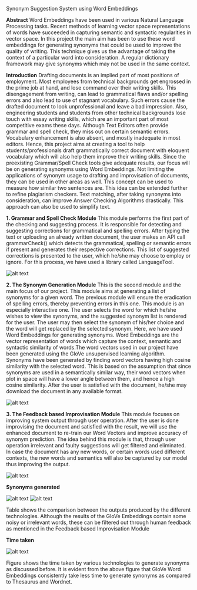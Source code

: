 Synonym Suggestion System using Word Embeddings

**Abstract**
Word Embeddings have been used in various Natural Language Processing tasks. Recent methods of learning vector space representations of words have succeeded in capturing semantic and syntactic regularities in vector space. In this project the main aim has been to use these word embeddings for generating synonyms that could be used to improve the quality of writing. This technique gives us the advantage of taking the context of a particular word into consideration. A regular dictionary framework may give synonyms which may not be used in the same context.

**Introduction**
Drafting documents is an implied part of most positions of employment. Most employees from technical backgrounds get engrossed in the prime job at hand, and lose command over their writing skills. This disengagement from writing, can lead to grammatical flaws and/or spelling errors and also lead to use of stagnant vocabulary. Such errors cause the drafted document to look unprofessional and leave a bad impression. Also, engineering students and students from other technical backgrounds lose touch with essay writing skills, which are an important part of most competitive exams these days. Although Text Editors often provide grammar and spell check, they miss out on certain semantic errors. Vocabulary enhancement is also absent, and mostly inadequate in most editors. Hence, this project aims at creating a tool to help students/professionals draft grammatically correct document with eloquent vocabulary which will also help them improve their writing skills. Since the preexisting Grammar/Spell Check tools give adequate results, our focus will be on generating synonyms using Word Embeddings. Not limiting the applications of synonym usage to drafting and improvisation of documents, they can be used in other areas as well. This concept can be used to measure how similar two sentences are. This idea can be extended further to refine plagiarism checkers. Text matching, after taking synonyms into consideration, can improve Answer Checking Algorithms drastically. This approach can also be used to simplify text.

**1. Grammar and Spell Check Module**
This module performs the first part of the checking and suggesting process. It is responsible for detecting and suggesting corrections for grammatical and spelling errors. After typing the text or uploading an already written document, the user makes an API call grammarCheck() which detects the grammatical, spelling or semantic errors if present and generates their respective corrections. This list of suggested corrections is presented to the user, which he/she may choose to employ or ignore. For this process, we have used a library called LanguageTool.

![alt text](https://github.com/madhura42/NLP-Synonym-Suggestion-System/blob/master/Images/Capture1.PNG)

**2. The Synonym Generation Module** 
This is the second module and the main focus of our project. This module aims at generating a list of synonyms for a given word. The previous module will ensure the eradication of spelling errors, thereby preventing errors in this one. This module is an especially interactive one. The user selects the word for which he/she wishes to view the synonyms, and the suggested synonym list is rendered for the user. The user may then select the synonym of his/her choice and the word will get replaced by the selected synonym. Here, we have used Word Embeddings for generating synonyms. Word Embeddings are the vector representation of words which capture the context, semantic and syntactic similarity of words.The word vectors used in our project have been generated using the GloVe unsupervised learning algorithm. Synonyms have been generated by finding word vectors having high cosine similarity with the selected word. This is based on the assumption that since synonyms are used in a semantically similar way, their word vectors when plot in space will have a lower angle between them, and hence a high cosine similarity. After the user is satisfied with the document, he/she may download the document in any available format.

![alt text](https://github.com/madhura42/NLP-Synonym-Suggestion-System/blob/master/Images/Capture2.PNG)


**3. The Feedback based Improvisation Module**
This module focuses on improving system output through user operation. After the user is done improvising the document and satisfied with the result, we will use the enhanced document to re-train our Word Vectors and improve accuracy of synonym prediction. The idea behind this module is that, through user operation irrelevant and faulty suggestions will get filtered and eliminated. In case the document has any new words, or certain words used different contexts, the new words and semantics will also be captured by our model thus improving the output.

![alt text](https://github.com/madhura42/NLP-Synonym-Suggestion-System/blob/master/Images/Capture3.PNG)

**Synonyms generated**

![alt text](https://github.com/madhura42/NLP-Synonym-Suggestion-System/blob/master/Images/Capture4.PNG)
![alt text](https://github.com/madhura42/NLP-Synonym-Suggestion-System/blob/master/Images/Capture5.PNG)

Table shows the comparison between the outputs produced by the different technologies.
Although the results of the GloVe Embeddings contain some noisy or irrelevant words, these can be filtered out through human feedback as mentioned in the Feedback based Improvisation Module

**Time taken**

![alt text](https://github.com/madhura42/NLP-Synonym-Suggestion-System/blob/master/Images/Capture6.PNG)

Figure shows the time taken by various technologies to generate synonyms as discussed before.
It is evident from the above figure that GloVe Word Embeddings consistently take less time to generate synonyms as compared to Thesaurus and Wordnet.
